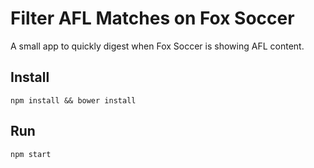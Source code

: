 # Filter AFL Matches on Fox Soccer

A small app to quickly digest when Fox Soccer is showing AFL content.

## Install

`npm install && bower install`

## Run

`npm start`
